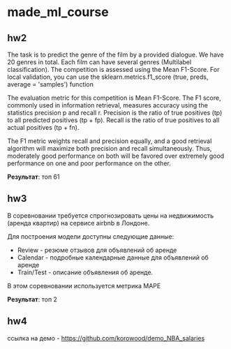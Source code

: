 # made_ml_course

## hw2
The task is to predict the genre of the film by a provided dialogue. We have 20 genres in total. Each film can have several genres (Multilabel classification).
The competition is assessed using the Mean F1-Score. For local validation, you can use the sklearn.metrics.f1_score (true, preds, average = 'samples') function

The evaluation metric for this competition is Mean F1-Score. The F1 score, commonly used in information retrieval, measures accuracy using the statistics 
precision p and recall r. Precision is the ratio of true positives (tp) to all predicted positives (tp + fp). Recall is the ratio of true positives to all 
actual positives (tp + fn).

The F1 metric weights recall and precision equally, and a good retrieval algorithm will maximize both precision and recall simultaneously. 
Thus, moderately good performance on both will be favored over extremely good performance on one and poor performance on the other.

**Результат**: топ 61

## hw3

В соревновании требуется спрогнозировать цены на недвижимость (аренда квартир) на сервисе airbnb в Лондоне.

Для построения модели доступны следующие данные:

 - Review - резюме отзывов для объявлений об аренде
 - Calendar - подробные календарные данные для объявлений об аренде
 - Train/Test - описание объявления об аренде.
 
 В этом соревновании используется метрика MAPE
 
 **Результат**: топ 2
 
 ## hw4
 
 ссылка на демо - https://github.com/korowood/demo_NBA_salaries
